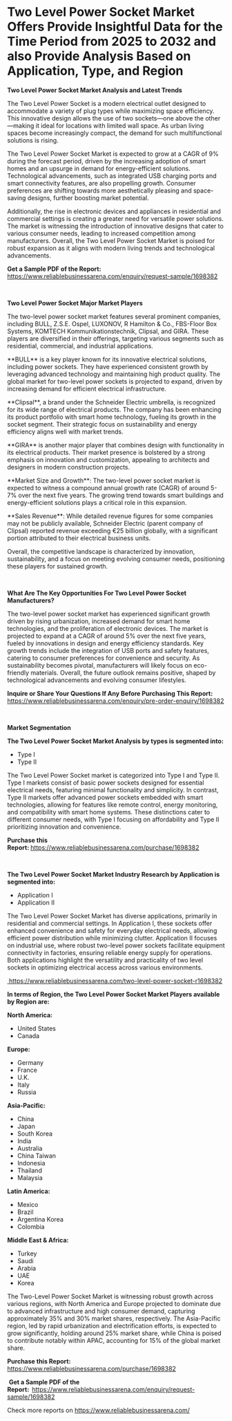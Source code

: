 <p><h1>Two Level Power Socket Market Offers Provide Insightful Data for the Time Period from 2025 to 2032 and also Provide Analysis Based on Application, Type, and Region</h1></p><p><strong>Two Level Power Socket Market Analysis and Latest Trends</strong></p>
<p><p>The Two Level Power Socket is a modern electrical outlet designed to accommodate a variety of plug types while maximizing space efficiency. This innovative design allows the use of two sockets—one above the other—making it ideal for locations with limited wall space. As urban living spaces become increasingly compact, the demand for such multifunctional solutions is rising.</p><p>The Two Level Power Socket Market is expected to grow at a CAGR of 9% during the forecast period, driven by the increasing adoption of smart homes and an upsurge in demand for energy-efficient solutions. Technological advancements, such as integrated USB charging ports and smart connectivity features, are also propelling growth. Consumer preferences are shifting towards more aesthetically pleasing and space-saving designs, further boosting market potential.</p><p>Additionally, the rise in electronic devices and appliances in residential and commercial settings is creating a greater need for versatile power solutions. The market is witnessing the introduction of innovative designs that cater to various consumer needs, leading to increased competition among manufacturers. Overall, the Two Level Power Socket Market is poised for robust expansion as it aligns with modern living trends and technological advancements.</p></p>
<p><strong>Get a Sample PDF of the Report:&nbsp;</strong> <a href="https://www.reliablebusinessarena.com/enquiry/request-sample/1698382?utm_campaign=1909&utm_medium=2&utm_source=Github&utm_content=ia&utm_term=09012025&utm_id=two-level-power-socket">https://www.reliablebusinessarena.com/enquiry/request-sample/1698382</a></p>
<p>&nbsp;</p>
<p><strong>Two Level Power Socket Major Market Players</strong></p>
<p><p>The two-level power socket market features several prominent companies, including BULL, Z.S.E. Ospel, LUXONOV, R Hamilton & Co., FBS-Floor Box Systems, KOMTECH Kommunikationstechnik, Clipsal, and GIRA. These players are diversified in their offerings, targeting various segments such as residential, commercial, and industrial applications.</p><p>**BULL** is a key player known for its innovative electrical solutions, including power sockets. They have experienced consistent growth by leveraging advanced technology and maintaining high product quality. The global market for two-level power sockets is projected to expand, driven by increasing demand for efficient electrical infrastructure. </p><p>**Clipsal**, a brand under the Schneider Electric umbrella, is recognized for its wide range of electrical products. The company has been enhancing its product portfolio with smart home technology, fueling its growth in the socket segment. Their strategic focus on sustainability and energy efficiency aligns well with market trends.</p><p>**GIRA** is another major player that combines design with functionality in its electrical products. Their market presence is bolstered by a strong emphasis on innovation and customization, appealing to architects and designers in modern construction projects.</p><p>**Market Size and Growth**: The two-level power socket market is expected to witness a compound annual growth rate (CAGR) of around 5-7% over the next five years. The growing trend towards smart buildings and energy-efficient solutions plays a critical role in this expansion.</p><p>**Sales Revenue**: While detailed revenue figures for some companies may not be publicly available, Schneider Electric (parent company of Clipsal) reported revenue exceeding €25 billion globally, with a significant portion attributed to their electrical business units.</p><p>Overall, the competitive landscape is characterized by innovation, sustainability, and a focus on meeting evolving consumer needs, positioning these players for sustained growth.</p></p>
<p>&nbsp;</p>
<p><strong>What Are The Key Opportunities For Two Level Power Socket Manufacturers?</strong></p>
<p><p>The two-level power socket market has experienced significant growth driven by rising urbanization, increased demand for smart home technologies, and the proliferation of electronic devices. The market is projected to expand at a CAGR of around 5% over the next five years, fueled by innovations in design and energy efficiency standards. Key growth trends include the integration of USB ports and safety features, catering to consumer preferences for convenience and security. As sustainability becomes pivotal, manufacturers will likely focus on eco-friendly materials. Overall, the future outlook remains positive, shaped by technological advancements and evolving consumer lifestyles.</p></p>
<p><strong>Inquire or Share Your Questions If Any Before Purchasing This Report:</strong> <a href="https://www.reliablebusinessarena.com/enquiry/pre-order-enquiry/1698382?utm_campaign=1909&utm_medium=2&utm_source=Github&utm_content=ia&utm_term=09012025&utm_id=two-level-power-socket">https://www.reliablebusinessarena.com/enquiry/pre-order-enquiry/1698382</a></p>
<p>&nbsp;</p>
<p><strong>Market Segmentation</strong></p>
<p><strong>The Two Level Power Socket Market Analysis by types is segmented into:</strong></p>
<p><ul><li>Type I</li><li>Type II</li></ul></p>
<p><p>The Two Level Power Socket market is categorized into Type I and Type II. Type I markets consist of basic power sockets designed for essential electrical needs, featuring minimal functionality and simplicity. In contrast, Type II markets offer advanced power sockets embedded with smart technologies, allowing for features like remote control, energy monitoring, and compatibility with smart home systems. These distinctions cater to different consumer needs, with Type I focusing on affordability and Type II prioritizing innovation and convenience.</p></p>
<p><strong>Purchase this Report:&nbsp;</strong><a href="https://www.reliablebusinessarena.com/purchase/1698382?utm_campaign=1909&utm_medium=2&utm_source=Github&utm_content=ia&utm_term=09012025&utm_id=two-level-power-socket">https://www.reliablebusinessarena.com/purchase/1698382</a></p>
<p>&nbsp;</p>
<p><strong>The Two Level Power Socket Market Industry Research by Application is segmented into:</strong></p>
<p><ul><li>Application I</li><li>Application II</li></ul></p>
<p><p>The Two Level Power Socket Market has diverse applications, primarily in residential and commercial settings. In Application I, these sockets offer enhanced convenience and safety for everyday electrical needs, allowing efficient power distribution while minimizing clutter. Application II focuses on industrial use, where robust two-level power sockets facilitate equipment connectivity in factories, ensuring reliable energy supply for operations. Both applications highlight the versatility and practicality of two level sockets in optimizing electrical access across various environments.</p></p>
<p><a href="https://www.reliablebusinessarena.com/two-level-power-socket-r1698382?utm_campaign=1909&utm_medium=2&utm_source=Github&utm_content=ia&utm_term=09012025&utm_id=two-level-power-socket">&nbsp;https://www.reliablebusinessarena.com/two-level-power-socket-r1698382</a></p>
<p><strong>In terms of Region, the Two Level Power Socket Market Players available by Region are:</strong></p>
<p>
    <p> <strong> North America: </strong>
        <ul>
            <li>United States</li>
            <li>Canada</li>
        </ul>
        </p> 
    <p> <strong> Europe: </strong>
        <ul>
            <li>Germany</li>
            <li>France</li>
            <li>U.K.</li>
            <li>Italy</li>
            <li>Russia</li>
        </ul>
        </p> 
    <p> <strong> Asia-Pacific: </strong>
        <ul>
            <li>China</li>
            <li>Japan</li>
            <li>South Korea</li>
            <li>India</li>
            <li>Australia</li>
            <li>China Taiwan</li>
            <li>Indonesia</li>
            <li>Thailand</li>
            <li>Malaysia</li>
        </ul>
        </p> 
    <p> <strong> Latin America: </strong>
        <ul>
            <li>Mexico</li>
            <li>Brazil</li>
            <li>Argentina Korea</li>
            <li>Colombia</li>
        </ul>
        </p> 
    <p> <strong> Middle East & Africa: </strong>
        <ul>
            <li>Turkey</li>
            <li>Saudi</li>
            <li>Arabia</li>
            <li>UAE</li>
            <li>Korea</li>
        </ul>
    </p>
    </p>
<p><p>The Two-Level Power Socket Market is witnessing robust growth across various regions, with North America and Europe projected to dominate due to advanced infrastructure and high consumer demand, capturing approximately 35% and 30% market shares, respectively. The Asia-Pacific region, led by rapid urbanization and electrification efforts, is expected to grow significantly, holding around 25% market share, while China is poised to contribute notably within APAC, accounting for 15% of the global market share.</p></p>
<p><strong>Purchase this Report: </strong><a href="https://www.reliablebusinessarena.com/purchase/1698382?utm_campaign=1909&utm_medium=2&utm_source=Github&utm_content=ia&utm_term=09012025&utm_id=two-level-power-socket">https://www.reliablebusinessarena.com/purchase/1698382</a></p>
<p>&nbsp;<strong>Get a Sample PDF of the Report:&nbsp;&nbsp;</strong><a href="https://www.reliablebusinessarena.com/enquiry/request-sample/1698382?utm_campaign=1909&utm_medium=2&utm_source=Github&utm_content=ia&utm_term=09012025&utm_id=two-level-power-socket">https://www.reliablebusinessarena.com/enquiry/request-sample/1698382</a></p>
<p><strong></strong></p>
<p>Check more reports on <a href="https://www.reliablebusinessarena.com/?utm_campaign=1909&utm_medium=2&utm_source=Github&utm_content=ia&utm_term=09012025&utm_id=two-level-power-socket">https://www.reliablebusinessarena.com/</a></p>
